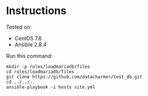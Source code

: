 # Instructions

Tested on:
- CentOS 7.6
- Ansible 2.8.4

Run this command:

    mkdir -p roles/loadmariadb/files
    cd roles/loadmariadb/files
    git clone https://github.com/datacharmer/test_db.git
    cd ../../..
    ansible-playbook -i hosts site.yml
